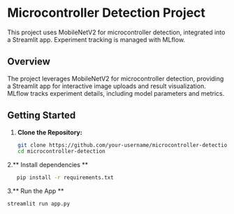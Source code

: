# Microcontroller Detection Project

This project uses MobileNetV2 for microcontroller detection, integrated into a Streamlit app. Experiment tracking is managed with MLflow.

## Overview

The project leverages MobileNetV2 for microcontroller detection, providing a Streamlit app for interactive image uploads and result visualization. MLflow tracks experiment details, including model parameters and metrics.

## Getting Started

1. **Clone the Repository:**

   ```bash
   git clone https://github.com/your-username/microcontroller-detection.git
   cd microcontroller-detection

2.** Install dependencies **
```bash
   pip install -r requirements.txt
```
3.** Run the App **
 ```bash
streamlit run app.py
```

